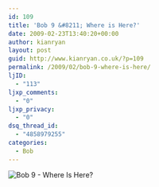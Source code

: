 ```yaml
---
id: 109
title: 'Bob 9 &#8211; Where is Here?'
date: 2009-02-23T13:40:20+00:00
author: kianryan
layout: post
guid: http://www.kianryan.co.uk/?p=109
permalink: /2009/02/bob-9-where-is-here/
ljID:
  - "113"
ljxp_comments:
  - "0"
ljxp_privacy:
  - "0"
dsq_thread_id:
  - "4858979255"
categories:
  - Bob
---
```

<img src="/assets/images/2009/02/9-where-is-here.jpg" alt="Bob 9 - Where Is Here?" title="Bob 9 - Where Is Here?" width="600" height="445" class="alignnone size-full wp-image-110" srcset="/assets/images/2009/02/9-where-is-here.jpg 600w, /assets/images/2009/02/9-where-is-here-300x222.jpg 300w" sizes="(max-width: 600px) 100vw, 600px" />